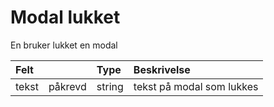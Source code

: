 # Modal lukket

En bruker lukket en modal

| Felt | | Type | Beskrivelse |
| :--- | :--- | :--- | :--- |
| tekst | påkrevd | string | tekst på modal som lukkes |